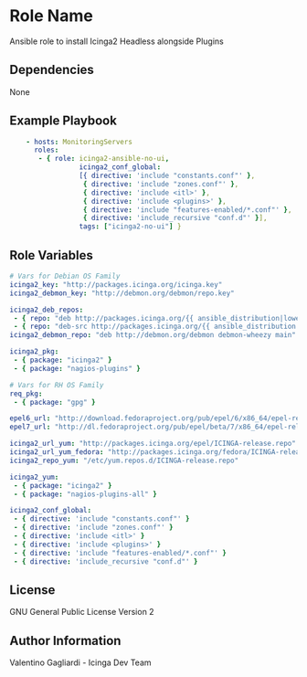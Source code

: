Role Name
========

Ansible role to install Icinga2 Headless alongside Plugins

Dependencies
------------

None

Example Playbook
-------------------------

```yaml
    - hosts: MonitoringServers
      roles:
       - { role: icinga2-ansible-no-ui,
                 icinga2_conf_global:
                 [{ directive: 'include "constants.conf"' },
                  { directive: 'include "zones.conf"' },
                  { directive: 'include <itl>' },
                  { directive: 'include <plugins>' },
                  { directive: 'include "features-enabled/*.conf"' },
                  { directive: 'include_recursive "conf.d"' }],
                 tags: ["icinga2-no-ui"] }
```

Role Variables
--------------

```yaml
# Vars for Debian OS Family
icinga2_key: "http://packages.icinga.org/icinga.key"
icinga2_debmon_key: "http://debmon.org/debmon/repo.key"

icinga2_deb_repos:
 - { repo: "deb http://packages.icinga.org/{{ ansible_distribution|lower }} icinga-{{ ansible_distribution_release }} main" }
 - { repo: "deb-src http://packages.icinga.org/{{ ansible_distribution|lower }} icinga-{{ ansible_distribution_release }} main" }
icinga2_debmon_repo: "deb http://debmon.org/debmon debmon-wheezy main"

icinga2_pkg:
 - { package: "icinga2" }
 - { package: "nagios-plugins" }

# Vars for RH OS Family
req_pkg:
 - { package: "gpg" }

epel6_url: "http://download.fedoraproject.org/pub/epel/6/x86_64/epel-release-6-8.noarch.rpm"
epel7_url: "http://dl.fedoraproject.org/pub/epel/beta/7/x86_64/epel-release-7-0.2.noarch.rpm"

icinga2_url_yum: "http://packages.icinga.org/epel/ICINGA-release.repo"
icinga2_url_yum_fedora: "http://packages.icinga.org/fedora/ICINGA-release.repo"
icinga2_repo_yum: "/etc/yum.repos.d/ICINGA-release.repo"

icinga2_yum:
 - { package: "icinga2" }
 - { package: "nagios-plugins-all" }

icinga2_conf_global:
 - { directive: 'include "constants.conf"' }
 - { directive: 'include "zones.conf"' }
 - { directive: 'include <itl>' }
 - { directive: 'include <plugins>' }
 - { directive: 'include "features-enabled/*.conf"' }
 - { directive: 'include_recursive "conf.d"' }

```

License
-------

GNU General Public License Version 2

Author Information
------------------

Valentino Gagliardi - Icinga Dev Team
